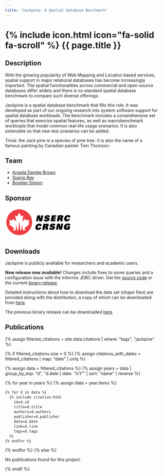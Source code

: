 ```yaml
---
title: "Jackpine: A Spatial Database Benchmark"
---
```


# {% include icon.html icon="fa-solid fa-scroll" %} {{ page.title }} 
## Description
With the growing popularity of Web Mapping and Location based services, spatial support in major relational databases has become increasingly important. The spatial functionalities across commercial and open-source databases differ widely and there is no standard spatial database benchmark to compare such diverse offerings.

Jackpine is a spatial database benchmark that fills this role. It was developed as part of our ongoing research into system software support for spatial database workloads. The benchmark includes a comprehensive set of queries that exercise spatial features, as well as macrobenchmark workloads that model common real-life usage scenarios. It is also extensible so that new test scenarios can be added.

Trivia: the Jack pine is a species of pine tree. It is also the name of a famous painting by Canadian painter Tom Thomson.

## Team

- [Angela Demke Brown](https://www.cs.toronto.edu/~demke)
- [Suprio Ray](http://www.cs.toronto.edu/~suprio/)
- [Bogdan Simion](http://www.cs.toronto.edu/~bogdan/)

## Sponsor
<div align="left" id="banner">
    <div class="inline-block">
        <img src ="/images/nserc.jpg" height="100px">
    </div>
</div>

## Downloads

Jackpine is publicly available for researchers and academic users.

 

**New release now available!** Changes include fixes to some queries and a configuration issue with the Informix JDBC driver. Get the [source code](http://www.cs.toronto.edu/~suprio/jackpine/jackpine1.0_src.tar.gz) or the current [binary release](http://www.cs.toronto.edu/~suprio/jackpine/jackpine1.0.tar.gz).

 

Detailed instructions about how to download the data set (shape files) are provided along with the distribution, a copy of which can be downloaded from [here](http://www.cs.toronto.edu/~suprio/jackpine/README).

 

The previous binary release can be downloaded [here](http://www.cs.toronto.edu/~suprio/jackpine/jackpine0.7.tar.gz).

## Publications

{% assign filtered_citations = site.data.citations | where: "tags", "jackpine" %}

{% if filtered_citations.size > 0 %}
  {% assign citations_with_dates = filtered_citations | map: "date" | uniq %}

  {% assign data = filtered_citations %}
  {% assign years = data | group_by_exp: "d", "d.date | date: '%Y'" | sort: "name" | reverse %}

  {% for year in years %}
    {% assign data = year.items %}

    {% for d in data %}
      {% include citation.html
        id=d.id
        title=d.title
        authors=d.authors
        publisher=d.publisher
        date=d.date
        link=d.link
        tags=d.tags
      %}
    {% endfor %}
  {% endfor %}
{% else %}
  <p>No publications found for this project.</p>
{% endif %}
